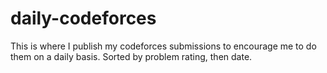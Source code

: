 # daily-codeforces
This is where I publish my codeforces submissions to encourage me to do them on a daily basis. Sorted by problem rating, then date.
